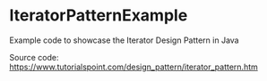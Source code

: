 # IteratorPatternExample
Example code to showcase the Iterator Design Pattern in Java

Source code: https://www.tutorialspoint.com/design_pattern/iterator_pattern.htm

